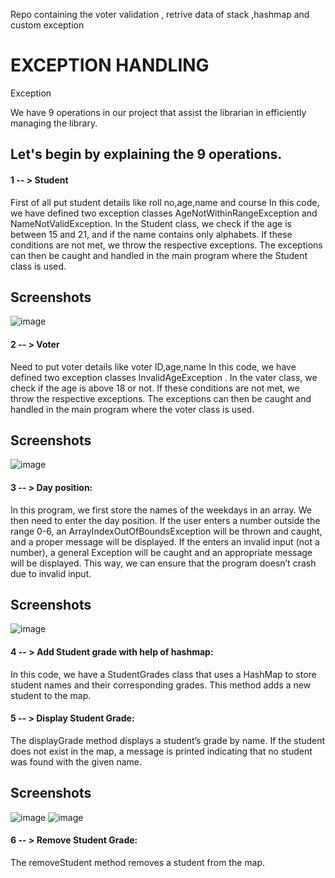 


Repo containing the voter validation , retrive data of stack ,hashmap and custom exception
# EXCEPTION HANDLING

Exception

We have 9 operations in our project that assist the librarian in efficiently managing the library.

## Let's begin by explaining the 9 operations.

####  1 -- > Student 

First of all put student details like roll no,age,name and course
In this code, we have defined two exception classes AgeNotWithinRangeException and NameNotValidException. In the Student class, we check if the age is between 15 and 21, and if the name contains only alphabets. 
If these conditions are not met, we throw the respective exceptions. The exceptions can then be caught and handled in the main program where the Student class is used.
## Screenshots

![image](https://github.com/Nagulan-N/CostomizeException/assets/107946841/69c7ac18-b265-4582-a1a4-ef920aba2b0e)


####  2 -- > Voter

Need to put voter details like voter ID,age,name 
In this code, we have defined two exception classes InvalidAgeException . In the vater class, we check if the age is above 18 or not. 
If these conditions are not met, we throw the respective exceptions. The exceptions can then be caught and handled in the main program where the voter class is used.

## Screenshots

![image](https://github.com/Nagulan-N/CostomizeException/assets/107946841/68d9f6ae-7171-441c-a979-84fe3a0f3532)

####  3 -- > Day position: 

In this program, we first store the names of the weekdays in an array. We then need to enter the day position.
If the user enters a number outside the range 0-6, an ArrayIndexOutOfBoundsException will be thrown and caught, and a proper message will be displayed.
If the enters an invalid input (not a number), a general Exception will be caught and an appropriate message will be displayed.
This way, we can ensure that the program doesn’t crash due to invalid input.

## Screenshots

![image](https://github.com/Nagulan-N/CostomizeException/assets/107946841/5c211127-9892-49bb-9acf-d713260d19d0)

####  4 -- > Add Student grade with help of hashmap: 

In this code, we have a StudentGrades class that uses a HashMap to store student names and their corresponding grades.
This method adds a new student to the map.


####  5 -- > Display Student Grade: 

The displayGrade method displays a student’s grade by name.
If the student does not exist in the map, a message is printed indicating that no student was found with the given name.

## Screenshots
![image](https://github.com/Nagulan-N/CostomizeException/assets/107946841/ebad1238-a4dc-4a1f-af08-411d71f7fd2c)
![image](https://github.com/Nagulan-N/CostomizeException/assets/107946841/e360b619-469b-4c30-b25e-dc196772440e)


####  6 -- > Remove Student Grade: 

The removeStudent method removes a student from the map.


